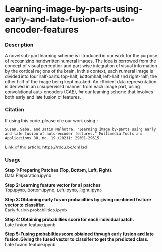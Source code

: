 # Learning-image-by-parts-using-early-and-late-fusion-of-auto-encoder-features

### Description
A novel sub-part learning scheme is introduced in our work for the purpose of recognizing handwritten numeral images. The idea is borrowed from the concept of visual
perception and part-wise integration of visual information by the cortical regions of the brain. In this context, each numeral image is divided into four half-parts: top-half, bottomhalf, left-half and right-half; the other half of the image being kept masked. An efficient data representation is derived in an unsupervised manner, from each image part, using convolutional auto-encoders (CAE), for our learning scheme that involves both early and late fusion of features.

### Citation
If using this code, please cite our work using :

	Susan, Seba, and Jatin Malhotra. "Learning image by-parts using early and late fusion of auto-encoder features." Multimedia Tools and Applications 80, no. 19 (2021): 29601-29615.
Link of the article: https://rdcu.be/cnHsd

### Usage
**Step 1: Preparing Patches (Top, Bottom, Left, Right).**<br />
Data Preparation.ipynb

**Step 2: Learning feature vector for all patches.**<br />
Top.ipynb, Bottom.ipynb, Left.ipynb, Right.ipynb 

**Step 3: Obtaining early fusion probabilties by giving combined feature vector to classifier.**<br /> 
Early fusion probabilities.ipynb

**Step 4: Obtaining probabilties score for each individual patch.** <br />
Late fusion feature.ipynb 

**Step 5: Fusing probabilties score obtained through early fusion and late fusion. Giving the fused vector to classifer to get the predicted class.** <br />
Late fusion feature.ipynb
